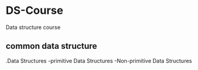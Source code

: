 # DS-Course
Data structure course 
## common data structure 
.Data Structures 
-primitive Data Structures 
-Non-primitive Data Structures
